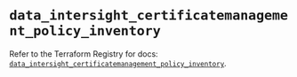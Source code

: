 # `data_intersight_certificatemanagement_policy_inventory`

Refer to the Terraform Registry for docs: [`data_intersight_certificatemanagement_policy_inventory`](https://registry.terraform.io/providers/ciscodevnet/intersight/1.0.71/docs/data-sources/certificatemanagement_policy_inventory).
